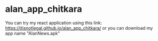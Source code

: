 # alan_app_chitkara
You can try my react application using this link: https://itisnotlegal.github.io/alan_app_chitkara/
or
you can download my app name "AlanNews.apk"

